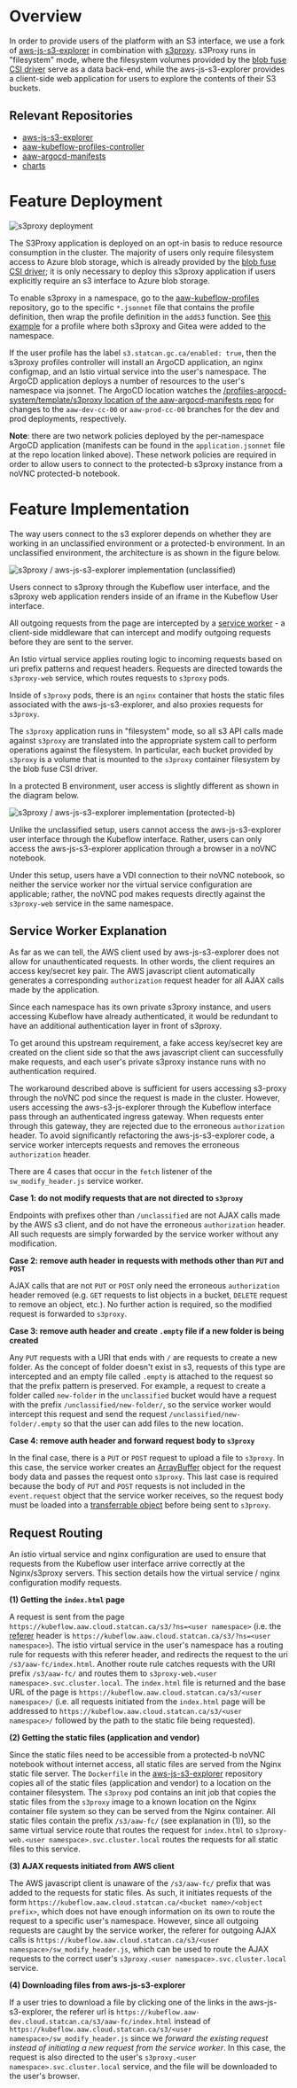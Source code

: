 # Overview

In order to provide users of the platform with an S3 interface, we use a fork of [aws-js-s3-explorer](https://github.com/StatCan/aws-js-s3-explorer) in combination with [s3proxy](https://github.com/gaul/s3proxy). s3Proxy runs in "filesystem" mode, where the filesystem volumes provided by the [blob fuse CSI driver](blob-csi.md) serve as a data back-end, while the aws-js-s3-explorer provides a client-side web application for users to explore the contents of their S3 buckets.

## Relevant Repositories

- [aws-js-s3-explorer](https://github.com/StatCan/aws-js-s3-explorer)
- [aaw-kubeflow-profiles-controller](https://github.com/StatCan/aaw-kubeflow-profiles-controller/)
- [aaw-argocd-manifests](https://github.com/StatCan/aaw-argocd-manifests)
- [charts](https://github.com/StatCan/charts/)

# Feature Deployment

![s3proxy deployment](s3proxy_controller.png)

The S3Proxy application is deployed on an opt-in basis to reduce resource consumption in the cluster. The majority of users only require filesystem access to Azure blob storage, which is already provided by the [blob fuse CSI driver](blob-csi.md); it is only necessary to deploy this s3proxy application if users explicitly require an s3 interface to Azure blob storage.

To enable s3proxy in a namespace, go to the [aaw-kubeflow-profiles](https://github.com/statcan/aaw-kubeflow-profiles) repository, go to the specific  `*.jsonnet` file that contains the profile definition, then wrap the profile definition in the `addS3` function. See [this example](https://github.com/StatCan/aaw-kubeflow-profiles/blob/main/profile-aaw-fc.jsonnet#L7) for a profile where both s3proxy and Gitea were added to the namespace.

If the user profile has the label `s3.statcan.gc.ca/enabled: true`, then the s3proxy profiles controller will install an ArgoCD application, an nginx configmap, and an Istio virtual service into the user's namespace. The ArgoCD application deploys a number of resources to the user's namespace via jsonnet. The ArgoCD location watches the [/profiles-argocd-system/template/s3proxy location of the aaw-argocd-manifests repo](https://github.com/StatCan/aaw-argocd-manifests/tree/aaw-dev-cc-00/profiles-argocd-system/template/s3proxy) for changes to the `aaw-dev-cc-00` or `aaw-prod-cc-00` branches for the dev and prod deployments, respectively.

**Note**: there are two network policies deployed by the per-namespace ArgoCD application (manifests can be found in the `application.jsonnet` file at the repo location linked above). These network policies are required in order to allow users to connect to the protected-b s3proxy instance from a noVNC protected-b notebook.

# Feature Implementation

The way users connect to the s3 explorer depends on whether they are working in an unclassified environment or a protected-b environment. In an unclassified environment, the architecture is as shown in the figure below.

![s3proxy / aws-js-s3-explorer implementation (unclassified)](s3proxy_overview_uc.png)

Users connect to s3proxy through the Kubeflow user interface, and the s3proxy web application renders inside of an iframe in the Kubeflow User interface.

All outgoing requests from the page are intercepted by a [service worker](https://developer.mozilla.org/en-US/docs/Web/API/Service_Worker_API) - a client-side middleware that can intercept and modify outgoing requests before they are sent to the server.

An Istio virtual service applies routing logic to incoming requests based on uri prefix patterns and request headers. Requests are directed towards the `s3proxy-web` service, which routes requests to `s3proxy` pods.

Inside of `s3proxy` pods, there is an `nginx` container that hosts the static files associated with the aws-js-s3-explorer, and also proxies requests for `s3proxy`.

The `s3proxy` application runs in "filesystem" mode, so all s3 API calls made against `s3proxy` are translated into the appropriate system call to perform operations against the filesystem. In particular, each bucket provided by `s3proxy` is a volume that is mounted to the `s3proxy` container filesystem by the blob fuse CSI driver.

In a protected B environment, user access is slightly different as shown in the diagram below.

![s3proxy / aws-js-s3-explorer implementation (protected-b)](s3proxy_overview_pro-b.png)

Unlike the unclassified setup, users cannot access the aws-js-s3-explorer user interface through the Kubeflow interface. Rather, users can only access the aws-js-s3-explorer application through a browser in a noVNC notebook.

Under this setup, users have a VDI connection to their noVNC notebook, so neither the service worker nor the virtual service configuration are applicable; rather, the noVNC pod makes requests directly against the `s3proxy-web` service in the same namespace.

## Service Worker Explanation

As far as we can tell, the AWS client used by aws-js-s3-explorer does not allow for unauthenticated requests. In other words, the client requires an access key/secret key pair. The AWS javascript client automatically generates a corresponding `authorization` request header for all AJAX calls made by the application.

Since each namespace has its own private s3proxy instance, and users accessing Kubeflow have already authenticated, it would be redundant to have an additional authentication layer in front of s3proxy.

To get around this upstream requirement, a fake access key/secret key are created on the client side so that the aws javascript client can successfully make requests, and each user's private s3proxy instance runs with no authentication required.

The workaround described above is sufficient for users accessing s3-proxy through the noVNC pod since the request is made in the cluster. However, users accessing the aws-s3-js-explorer through the Kubeflow interface pass through an authenticated ingress gateway. When requests enter through this gateway, they are rejected due to the erroneous `authorization` header. To avoid significantly refactoring the aws-js-s3-explorer code, a service worker intercepts requests and removes the erroneous `authorization` header.

There are 4 cases that occur in the `fetch` listener of the `sw_modify_header.js` service worker.

**Case 1: do not modify requests that are not directed to `s3proxy`**

Endpoints with prefixes other than `/unclassified` are not AJAX calls made by the AWS s3 client, and do not have the erroneous `authorization` header. All such requests are simply forwarded by the service worker without any modification.

**Case 2: remove auth header in requests with methods other than `PUT` and `POST`**

AJAX calls that are not `PUT` or `POST` only need the erroneous `authorization` header removed (e.g. `GET` requests to list objects in a bucket, `DELETE` request to remove an object, etc.). No further action is required, so the modified request is forwarded to `s3proxy`.

**Case 3: remove auth header and create `.empty` file if a new folder is being created**

Any `PUT` requests with a URI that ends with `/` are requests to create a new folder. As the concept of folder doesn't exist in s3, requests of this type are intercepted and an empty file called `.empty` is attached to the request so that the prefix pattern is preserved. For example, a request to create a folder called `new-folder` in the `unclassified` bucket would have a request with the prefix `/unclassified/new-folder/`, so the service worker would intercept this request and send the request `/unclassified/new-folder/.empty` so that the user can add files to the new location.

**Case 4: remove auth header and forward request body to `s3proxy`**

In the final case, there is a `PUT` or `POST` request to upload a file to `s3proxy`. In this case, the service worker creates an [ArrayBuffer](https://developer.mozilla.org/en-US/docs/Web/JavaScript/Reference/Global_Objects/ArrayBuffer) object for the request body data and passes the request onto `s3proxy`. This last case is required because the body of `PUT` and `POST` requests is not included in the `event.request` object that the service worker receives, so the request body must be loaded into a [transferrable object](https://developer.mozilla.org/en-US/docs/Glossary/Transferable_objects) before being sent to `s3proxy`.

## Request Routing

An istio virtual service and nginx configuration are used to ensure that requests from the Kubeflow user interface arrive correctly at the Nginx/s3proxy servers. This section details how the virtual service / nginx configuration modify requests.

**(1) Getting the `index.html` page**

A request is sent from the page `https://kubeflow.aaw.cloud.statcan.ca/s3/?ns=<user namespace>` (i.e. the [referer](https://developer.mozilla.org/en-US/docs/Web/HTTP/Headers/Referer) header is `https://kubeflow.aaw.cloud.statcan.ca/s3/?ns=<user namespace>`). The istio virtual service in the user's namespace has a routing rule for requests with this referer header, and redirects the request to the uri `/s3/aaw-fc/index.html`. Another route rule catches requests with the URI prefix `/s3/aaw-fc/` and routes them to `s3proxy-web.<user namespace>.svc.cluster.local`. The `index.html` file is returned and the base URL of the page is `https://kubeflow.aaw.cloud.statcan.ca/s3/<user namespace>/` (i.e. all requests initiated from the `index.html` page will be addressed to `https://kubeflow.aaw.cloud.statcan.ca/s3/<user namespace>/` followed by the path to the static file being requested).

**(2) Getting the static files (application and vendor)**

Since the static files need to be accessible from a protected-b noVNC notebook without internet access, all static files are served from the Nginx static file server. The `Dockerfile` in the [aws-js-s3-explorer](https://github.com/StatCan/aws-js-s3-explorer) repository copies all of the static files (application and vendor) to a location on the container filesystem. The `s3proxy` pod contains an init job that copies the static files from the `s3proxy` image to a known location on the Nginx container file system so they can be served from the Nginx container. All static files contain the prefix `/s3/aaw-fc/` (see explanation in (1)), so the same virtual service route that routes the request for `index.html` to `s3proxy-web.<user namespace>.svc.cluster.local` routes the requests for all static files to this service.

**(3) AJAX requests initiated from AWS client**

The AWS javascript client is unaware of the `/s3/aaw-fc/` prefix that was added to the requests for static files. As such, it initiates requests of the form `https://kubeflow.aaw.cloud.statcan.ca/<bucket name>/<object prefix>`, which does not have enough information on its own to route the request to a specific user's namespace. However, since all outgoing requests are caught by the service worker, the referer for outgoing AJAX calls is `https://kubeflow.aaw.cloud.statcan.ca/s3/<user namespace>/sw_modify_header.js`, which can be used to route the AJAX requests to the correct user's `s3proxy.<user namespace>.svc.cluster.local` service.

**(4) Downloading files from aws-js-s3-explorer**

If a user tries to download a file by clicking one of the links in the aws-js-s3-explorer, the referer url is `https://kubeflow.aaw-dev.cloud.statcan.ca/s3/aaw-fc/index.html` instead of `https://kubeflow.aaw.cloud.statcan.ca/s3/<user namespace>/sw_modify_header.js` since we *forward the existing request instead of initiating a new request from the service worker*. In this case, the request is also directed to the user's `s3proxy.<user namespace>.svc.cluster.local` service, and the file will be downloaded to the user's browser.